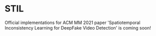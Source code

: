 # STIL
Official implementations for ACM MM 2021 paper 'Spatiotemporal Inconsistency Learning for DeepFake Video Detection' is coming soon!
